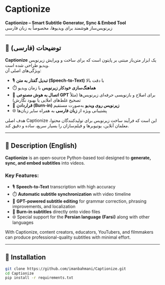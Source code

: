 # Captionize

**Captionize – Smart Subtitle Generator, Sync & Embed Tool**  
زیرنویس‌ساز هوشمند برای ویدیوها، مخصوصاً به زبان فارسی 

---

## 📌 توضیحات (فارسی)

**Captionize** یک ابزار متن‌باز مبتنی بر پایتون است که برای ساخت و ویرایش زیرنویس ویدیو طراحی شده است.  
ویژگی‌های اصلی آن:

- 🎙️ **تبدیل گفتار به متن (Speech-to-Text)** با دقت بالا  
- ⏱️ **هماهنگ‌سازی خودکار زیرنویس** با زمان ویدیو  
- 📝 **اتصال به هوش مصنوعی GPT** برای اصلاح و بازنویسی حرفه‌ای زیرنویس‌ها (مثلاً تصحیح غلط‌های املایی یا بهبود نگارش)  
- 🎥 **قراردادن (Burn-in) زیرنویس روی ویدیو** به‌صورت مستقیم  
- 🌐 پشتیبانی ویژه از **زبان فارسی** به همراه سایر زبان‌ها  

هدف اصلی Captionize این است که فرآیند ساخت زیرنویس برای تولیدکنندگان محتوا، معلمان آنلاین، یوتیوبرها و فیلم‌سازان را بسیار سریع، ساده و دقیق کند.

---

## 📌 Description (English)

**Captionize** is an open-source Python-based tool designed to **generate, sync, and embed subtitles** into videos.  

### Key Features:
- 🎙️ **Speech-to-Text** transcription with high accuracy  
- ⏱️ **Automatic subtitle synchronization** with video timeline  
- 📝 **GPT-powered subtitle editing** for grammar correction, phrasing improvements, and localization  
- 🎥 **Burn-in subtitles** directly onto video files  
- 🌐 Special support for the **Persian language (Farsi)** along with other languages  

With Captionize, content creators, educators, YouTubers, and filmmakers can produce professional-quality subtitles with minimal effort.

---

## 🚀 Installation

```bash
git clone https://github.com/imanbahmani/Captionize.git
cd Captionize
pip install -r requirements.txt

